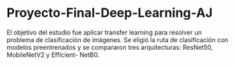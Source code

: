 # Proyecto-Final-Deep-Learning-AJ
El objetivo del estudio fue aplicar transfer learning para resolver un problema de clasificación de imágenes. Se eligió la ruta de clasificación con modelos preentrenados y se compararon tres arquitecturas: ResNet50, MobileNetV2 y Efficient- NetB0. 
